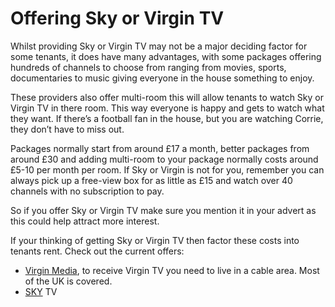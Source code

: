 Offering Sky or Virgin TV
=========================
Whilst providing Sky or Virgin TV may not be a major deciding factor for some tenants, it does have many advantages, with some packages offering hundreds of channels to choose from ranging from movies, sports, documentaries to music giving everyone in the house something to enjoy.


These providers also offer multi-room this will allow tenants to watch Sky or Virgin TV in there room. This way everyone is happy and gets to watch what they want. If there’s a football fan in the house, but you are watching Corrie, they don’t have to miss out.


Packages normally start from around £17 a month, better packages from around £30 and adding multi-room to your package normally costs around £5-10 per month per room. If Sky or Virgin is not for you, remember you can always pick up a free-view box for as little as £15 and watch over 40 channels with no subscription to pay.


So if you offer Sky or Virgin TV make sure you mention it in your advert as this could help attract more interest.


If your thinking of getting Sky or Virgin TV then factor these costs into tenants rent. Check out the current offers:


* [Virgin Media](http://www.virginmedia.com), to receive Virgin TV you need to live in a cable area. Most of the UK is covered.
* [SKY](http://www.sky.com/products/tv-packs/) TV
